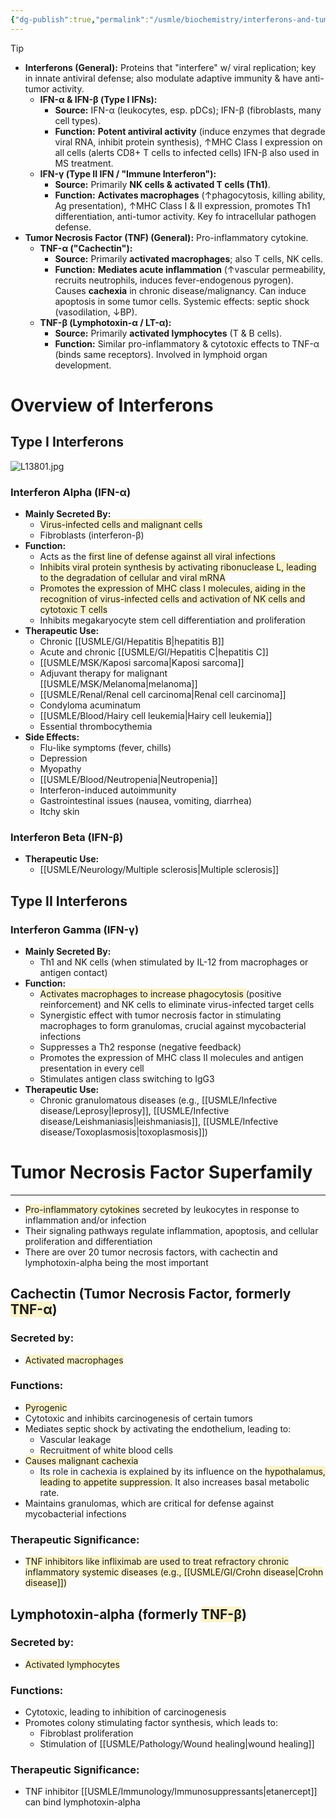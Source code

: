 ```yaml
---
{"dg-publish":true,"permalink":"/usmle/biochemistry/interferons-and-tumor-necrosis-factor/"}
---
```


>[!tip] 
>- **Interferons (General):** Proteins that "interfere" w/ viral replication; key in innate antiviral defense; also modulate adaptive immunity & have anti-tumor activity. 
>	- **IFN-α & IFN-β (Type I IFNs):**
> 	   - **Source:** IFN-α (leukocytes, esp. pDCs); IFN-β (fibroblasts, many cell types).
> 	   - **Function:** **Potent antiviral activity** (induce enzymes that degrade viral RNA, inhibit protein synthesis), ↑MHC Class I expression on all cells (alerts CD8+ T cells to infected cells)
> 	       IFN-β also used in MS treatment.
> 	 - **IFN-γ (Type II IFN / "Immune Interferon"):**
> 		- **Source:** Primarily **NK cells & activated T cells (Th1)**.
> 		- **Function:** **Activates macrophages** (↑phagocytosis, killing ability, Ag presentation), ↑MHC Class I & II expression, promotes Th1 differentiation, anti-tumor activity. Key fo
>        intracellular pathogen defense.
> - **Tumor Necrosis Factor (TNF) (General):** Pro-inflammatory cytokine.
> 	- **TNF-α ("Cachectin"):**
> 		- **Source:** Primarily **activated macrophages**; also T cells, NK cells.
> 		- **Function:** **Mediates acute inflammation** (↑vascular permeability, recruits neutrophils, induces fever-endogenous pyrogen). Causes **cachexia** in chronic disease/malignancy. Can induce apoptosis in some tumor cells. Systemic effects: septic shock (vasodilation, ↓BP).
> 	- **TNF-β (Lymphotoxin-α / LT-α):**
> 		- **Source:** Primarily **activated lymphocytes** (T & B cells).
> 		- **Function:** Similar pro-inflammatory & cytotoxic effects to TNF-α (binds same receptors). Involved in lymphoid organ development.


# Overview of Interferons

## Type I Interferons
![L13801.jpg](/img/user/appendix/L13801.jpg)
### Interferon Alpha (IFN-α)
- **Mainly Secreted By:**
	- <span style="background:rgba(240, 200, 0, 0.2)">Virus-infected cells and malignant cells</span>
	- Fibroblasts (interferon-β)
- **Function:**
	- Acts as the <span style="background:rgba(240, 200, 0, 0.2)">first line of defense against all viral infections</span>
	- <span style="background:rgba(240, 200, 0, 0.2)">Inhibits viral protein synthesis by activating ribonuclease L, leading to the degradation of cellular and viral mRNA</span>
	- <span style="background:rgba(240, 200, 0, 0.2)">Promotes the expression of MHC class I molecules, aiding in the recognition of virus-infected cells and activation of NK cells and cytotoxic T cells</span>
	- Inhibits megakaryocyte stem cell differentiation and proliferation
- **Therapeutic Use:**
	- Chronic [[USMLE/GI/Hepatitis B\|hepatitis B]]
	- Acute and chronic [[USMLE/GI/Hepatitis C\|hepatitis C]]
	- [[USMLE/MSK/Kaposi sarcoma\|Kaposi sarcoma]]
	- Adjuvant therapy for malignant [[USMLE/MSK/Melanoma\|melanoma]]
	- [[USMLE/Renal/Renal cell carcinoma\|Renal cell carcinoma]]
	- Condyloma acuminatum
	- [[USMLE/Blood/Hairy cell leukemia\|Hairy cell leukemia]]
	- Essential thrombocythemia
- **Side Effects:**
	- Flu-like symptoms (fever, chills)
	- Depression
	- Myopathy
	- [[USMLE/Blood/Neutropenia\|Neutropenia]]
	- Interferon-induced autoimmunity
	- Gastrointestinal issues (nausea, vomiting, diarrhea)
	- Itchy skin
### Interferon Beta (IFN-β)
- **Therapeutic Use:**
	- [[USMLE/Neurology/Multiple sclerosis\|Multiple sclerosis]]

## Type II Interferons

### Interferon Gamma (IFN-γ)
- **Mainly Secreted By:**
	- Th1 and NK cells (when stimulated by IL-12 from macrophages or antigen contact)
- **Function:**
	- <span style="background:rgba(240, 200, 0, 0.2)">Activates macrophages to increase phagocytosis </span>(positive reinforcement) and NK cells to eliminate virus-infected target cells
	- Synergistic effect with tumor necrosis factor in stimulating macrophages to form granulomas, crucial against mycobacterial infections
	- Suppresses a Th2 response (negative feedback)
	- Promotes the expression of MHC class II molecules and antigen presentation in every cell
	- Stimulates antigen class switching to IgG3 
- **Therapeutic Use:**
	- Chronic granulomatous diseases (e.g., [[USMLE/Infective disease/Leprosy\|leprosy]], [[USMLE/Infective disease/Leishmaniasis\|leishmaniasis]], [[USMLE/Infective disease/Toxoplasmosis\|toxoplasmosis]])

# Tumor Necrosis Factor Superfamily
---
- <span style="background:rgba(240, 200, 0, 0.2)">Pro-inflammatory cytokines</span> secreted by leukocytes in response to inflammation and/or infection
- Their signaling pathways regulate inflammation, apoptosis, and cellular proliferation and differentiation
- There are over 20 tumor necrosis factors, with cachectin and lymphotoxin-alpha being the most important
## Cachectin (Tumor Necrosis Factor, formerly <span style="background:rgba(240, 200, 0, 0.2)">TNF-α</span>)

### Secreted by:
- <span style="background:rgba(240, 200, 0, 0.2)">Activated macrophages</span>
### Functions:
- <span style="background:rgba(240, 200, 0, 0.2)">Pyrogenic</span>
- Cytotoxic and inhibits carcinogenesis of certain tumors
- Mediates septic shock by activating the endothelium, leading to:
    - Vascular leakage
    - Recruitment of white blood cells
- <span style="background:rgba(240, 200, 0, 0.2)">Causes malignant cachexia</span>
	- Its role in cachexia is explained by its influence on the <span style="background:rgba(240, 200, 0, 0.2)">hypothalamus, leading to appetite suppression.</span>  It also increases basal metabolic rate.
- Maintains granulomas, which are critical for defense against mycobacterial infections
### Therapeutic Significance:
- <span style="background:rgba(240, 200, 0, 0.2)">TNF inhibitors like infliximab are used to treat refractory chronic inflammatory systemic diseases (e.g., [[USMLE/GI/Crohn disease\|Crohn disease]])</span>
## Lymphotoxin-alpha (formerly <span style="background:rgba(240, 200, 0, 0.2)">TNF-β</span>)
### Secreted by:
- <span style="background:rgba(240, 200, 0, 0.2)">Activated lymphocytes</span>
### Functions:
- Cytotoxic, leading to inhibition of carcinogenesis
- Promotes colony stimulating factor synthesis, which leads to:
    - Fibroblast proliferation
    - Stimulation of [[USMLE/Pathology/Wound healing\|wound healing]]
### Therapeutic Significance:
- TNF inhibitor [[USMLE/Immunology/Immunosuppressants\|etanercept]] can bind lymphotoxin-alpha

